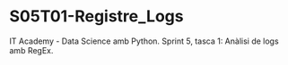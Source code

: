 # S05T01-Registre_Logs
 IT Academy - Data Science amb Python. Sprint 5, tasca 1: Anàlisi de logs amb RegEx.
